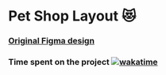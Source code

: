 # Pet Shop Layout 😻

### [Original Figma design](https://www.figma.com/file/DaaJKR5iP3ii5TsSAENO4u/Mixlab?node-id=0%3A1)

### Time spent on the project [![wakatime](https://wakatime.com/badge/github/Khlustov/pet_shop.svg)](https://wakatime.com/badge/github/Khlustov/pet_shop)




